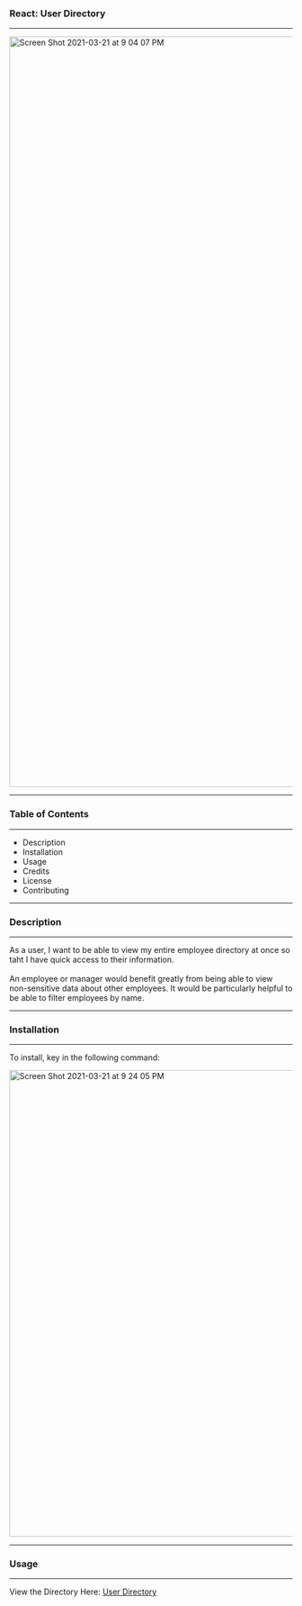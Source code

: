 ### React: User Directory

<hr />

<img width="1333" alt="Screen Shot 2021-03-21 at 9 04 07 PM" src="https://user-images.githubusercontent.com/67757549/111931986-6cc67f00-8a8a-11eb-9539-4966c800237c.png">


<hr />

### Table of Contents

<hr />

<ul>
  <li>Description</li>
  <li>Installation</li>
  <li>Usage</li>
  <li>Credits</li>
  <li>License</li>
  <li>Contributing</li>
 </ul>
 
 <hr />
 
 ### Description
 
 <hr />
 
 As a user, I want to be able to view my entire employee directory at once so taht I have quick access to their information.  
 <br />
 An employee or manager would benefit greatly from being able to view non-sensitive data about other employees.  It would be particularly helpful to be able to filter employees by name.
 
 <hr />
 
 ### Installation
 
 <hr />
 
 To install, key in the following command:
 
 <img width="829" alt="Screen Shot 2021-03-21 at 9 24 05 PM" src="https://user-images.githubusercontent.com/67757549/111932732-10fcf580-8a8c-11eb-85cf-a1078e345237.png">
 
 <hr />
 
 ### Usage
 
 <hr />
 


 
 
 
 
 View the Directory Here: <a target="_blank" href="https://pheno-cat.github.io/user_Directory/">User Directory</a>
 
 

